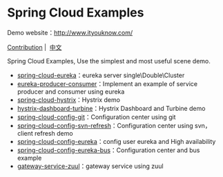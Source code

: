 # Spring Cloud Examples

Demo website：http://www.ityouknow.com/

[Contribution](https://github.com/ityouknow/spring-boot-examples/issues)&nbsp;| &nbsp;[中文](README.md)


Spring Cloud Examples, Use the simplest and most useful scene demo.


- [spring-cloud-eureka](https://github.com/ityouknow/spring-cloud-starter/tree/master/spring-cloud-eureka)：eureka server single\Double\Cluster
- [eureka-producer-consumer](https://github.com/ityouknow/spring-cloud-starter/tree/master/eureka-producer-consumer)：Implement an example of service producer and consumer using eureka 
- [spring-cloud-hystrix](https://github.com/ityouknow/spring-cloud-starter/tree/master/spring-cloud-hystrix)：Hystrix demo
- [hystrix-dashboard-turbine](https://github.com/ityouknow/spring-cloud-starter/tree/master/hystrix-dashboard-turbine)：Hystrix Dashboard and Turbine demo
- [spring-cloud-config-git](https://github.com/ityouknow/spring-cloud-starter/tree/master/spring-cloud-config-git)：Configuration center using git 
- [spring-cloud-config-svn-refresh](https://github.com/ityouknow/spring-cloud-starter/tree/master/spring-cloud-config-svn-refresh)：Configuration center using svn，client refresh demo
- [spring-cloud-config-eureka](https://github.com/ityouknow/spring-cloud-starter/tree/master/spring-cloud-config-eureka)：config user eureka and High availability
- [spring-cloud-config-eureka-bus](https://github.com/ityouknow/spring-cloud-starter/tree/master/spring-cloud-config-eureka-bus)：Configuration center and bus example
- [gateway-service-zuul](https://github.com/ityouknow/spring-cloud-starter/tree/master/gateway-service-zuul)：gateway service using zuul